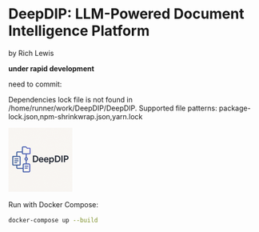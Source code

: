 # DeepDIP: LLM-Powered Document Intelligence Platform
by Rich Lewis

**under rapid development**

need to commit:

Dependencies lock file is not found in /home/runner/work/DeepDIP/DeepDIP. Supported file patterns: package-lock.json,npm-shrinkwrap.json,yarn.lock


![DeepDIP Logo](assets/icon_128x128.png)

Run with Docker Compose:
```bash
docker-compose up --build
```
